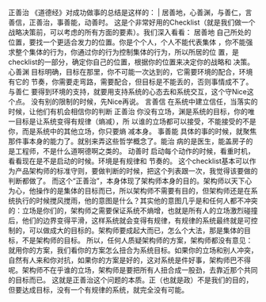 正善治
《道德经》对成功做事的总结是这样的：
  | 居善地，心善渊，与善仁，言善信，正善治，事善能，动善时。
这是个非常好用的Checklist（就是我们做一个战略决策前，可以考虑的所有方面的要素）。我们深入看看：
居善地
  自己所处的位置，要找一个更适合发力的位置。你是个个人，个人不能代表集体
  ，你不能强求整个集体的行为，你通过你的行为控制集体的行为，所以所居的位
  置，是checklist的一部分，确定你自己的位置，根据你的位置来决定你的战略和
  决策。
心善渊
  目标明确，目标在那里，你不可能一次达到的，它需要环境的配合，环境有它的
  节奏，你需要走弯路，需要配合，但目标是不能丢的，否则事情成不了。
与善仁
  要得到环境的支持，就要用支持系统的心态去和系统交互，这个守Nice这个点。
  没有别的限制的时候，先Nice再说。
言善信
  在系统中建立信任，当落实的时候，让他们有机会相信你的判断
正善治
  你没有立场，渊是系统的目标，你的唯一目标是让系统变得有规律（熵减），所
  以谁的立场都可以接受，不能接受的不是你，而是系统中的其他立场，你只要熵
  减本身。
事善能
  具体的事的时候，就聚焦那件事本身的能力了。就别来弄这些哲学概念了。能治
  病的是医生，能盖房子的是工程师，不是什么道啊德啊之类的。
动善时
  启动每个动作的时候，看重时机，看看现在是不是启动的时候。环境是有规律和
  节奏的。
这个checklist基本可以作为产品架构师的标准守则，要做判断的时候，把这个列表跟一次，我觉得该要做的判断都做了。
而这个“正善治”，本身体现了架构师本身的目的。架构师以天下心为心，他操作的是集体的目标而已，所以架构师不需要有目的，但架构师还是在系统执行的时候搅风搅雨，他的意图是什么？其实他的意图几乎是和任何人都不冲突的：立场是你们的，架构师之需要保证系统不熵增，也就是所有人的立场激烈碰撞后，他们的边界变得平滑，这样系统就会变得有规律，有规律的系统最终就是可控制的，可以做成大的目标的。架构师要成起大而已，怎么个大法，那是集体的目标，不是架构师的目标。
所以，任何人质疑架构师的方案，架构师都没有意见：就用你的方案，我们看你的方案怎么扭合为系统目标。如果你的立场和别人冲突，自然有人来和你对抗，如果你的方案是好的，这对系统是件好事，架构师巴不得呢。架构师不在乎谁的立场，架构师是要把所有人扭合成一股劲，去靠近那个共同的目标而已。
这就是正善治这个问题的本质。正（也就是政）不是我们的目的，但要达成目标，没有一个有规律的系统，就完全没有可能。
